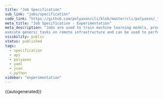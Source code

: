 ```yaml
---
title: "Job Specification"
sub_link: "jobs/specification"
code_link: "https://github.com/polyaxon/cli/blob/master/cli/polyaxon/_flow/run/job.py"
meta_title: "Job Specification - Experimentation"
meta_description: "Jobs are used to train machine learning models, process a dataset,
execute generic tasks on remote infrastructure and can be used to perform a variety of functions from compiling a model to running an ETL operation."
visibility: public
status: published
tags:
  - specification
  - api
  - polyaxon
  - yaml
  - json
  - python
sidebar: "experimentation"
---
```


{{autogenerated}}
